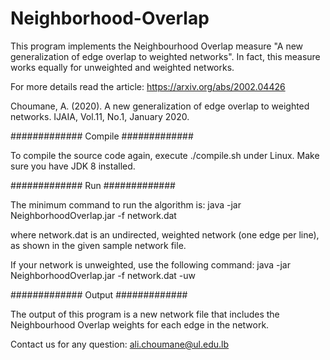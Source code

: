 # Neighborhood-Overlap
This program implements the Neighbourhood Overlap measure "A new generalization of edge overlap to weighted networks". 
In fact, this measure works equally for unweighted and weighted networks. 

For more details read the article: https://arxiv.org/abs/2002.04426

Choumane, A. (2020). A new generalization of edge overlap to weighted networks. IJAIA, Vol.11, No.1, January 2020.

#############
Compile
#############

To compile the source code again, execute ./compile.sh under Linux. Make sure you have JDK 8 installed.

#############
Run
#############

The minimum command to run the algorithm is:
java -jar NeighborhoodOverlap.jar -f network.dat

where network.dat is an undirected, weighted network (one edge per line), as shown in the given sample network file.

If your network is unweighted, use the following command:
java -jar NeighborhoodOverlap.jar -f network.dat -uw

#############
Output
#############

The output of this program is a new network file that includes the Neighbourhood Overlap weights for each edge in the network. 

Contact us for any question: ali.choumane@ul.edu.lb
